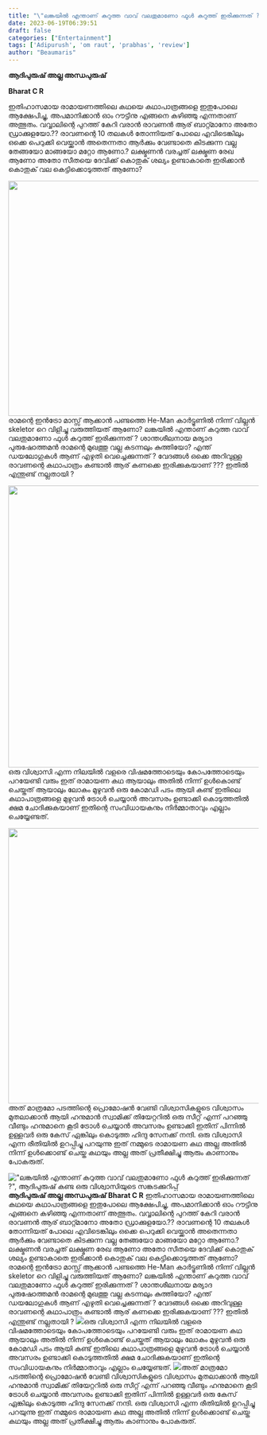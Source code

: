 ```yaml
---
title: "\"ലങ്കയിൽ എന്താണ് കറുത്ത വാവ് വലതുമാണോ ഫുൾ കറുത്ത് ഇരിക്കുന്നത് ?\", ആദിപുരുഷ് കണ്ട ഒരു വിശ്വാസിയുടെ സങ്കടക്കുറിപ്പ്"
date: 2023-06-19T06:39:51
draft: false
categories: ["Entertainment"]
tags: ['Adipurush', 'om raut', 'prabhas', 'review']
author: "Beaumaris"
---
```


<strong>ആദിപുരുഷ് അല്ല അന്ധപുരുഷ്</strong>

<strong>Bharat C R </strong>

ഇതിഹാസമായ രാമായണത്തിലെ കഥയെ കഥാപാത്രങ്ങളെ ഇതുപോലെ ആക്ഷേപിച്ചു, അപമാനിക്കാൻ ഓം റൗട്ടിനു എങ്ങനെ കഴിഞ്ഞു എന്നതാണ് അത്ഭുതം. വവ്വാലിന്റെ പുറത്ത് കേറി വരാൻ രാവണൻ ആര് ബാറ്റ്മാനോ അതോ ഡ്രാക്കുളയോ.?? രാവണന്റെ 10 തലകൾ തോന്നിയത് പോലെ എവിടെങ്കിലും ഒക്കെ പെറുക്കി വെയ്ക്കാൻ അതെന്നതാ ആർക്കും വേണ്ടാതെ കിടക്കുന്ന വല്ല തേങ്ങയോ മാങ്ങയോ മറ്റോ ആണോ.? ലക്ഷ്മണൻ വരച്ചത് ലക്ഷ്മണ രേഖ ആണോ അതോ സീതയെ ദേവിക്ക് കൊതുക് ശല്യം ഉണ്ടാകാതെ ഇരിക്കാൻ കൊതുക് വല കെട്ടിക്കൊടുത്തത് ആണോ?

<a href="https://cdn.boolokam.com/articles/2023/06/dqddffff-1.jpg"><img class=" wp-image-400153 aligncenter" src="https://cdn.boolokam.com/articles/2023/06/dqddffff-1.jpg" alt="" width="840" height="473" /></a>രാമന്റെ ഇൻട്രോ മാസ്സ് ആക്കാൻ പണ്ടത്തെ He-Man കാർട്ടൂണിൽ നിന്ന് വില്ലൻ skeletor റെ വിളിച്ചു വരുത്തിയത് ആണോ? ലങ്കയിൽ എന്താണ് കറുത്ത വാവ് വലതുമാണോ ഫുൾ കറുത്ത് ഇരിക്കുന്നത് ? ശാന്തശീലനായ മര്യാദ പുരുഷോത്തമൻ രാമന്റെ മുഖത്തു വല്ല കടന്നലും കുത്തിയോ? എന്ത് ഡയലോഗുകൾ ആണ് എഴുതി വെച്ചെക്കുന്നത് ? വേദങ്ങൾ ഒക്കെ അറിവുള്ള രാവണന്റെ കഥാപാത്രം കണ്ടാൽ ആര് കണക്കെ ഇരിക്കുകയാണ് ??? ഇതിൽ എന്തുണ്ട് നല്ലതായി ?

<a href="https://cdn.boolokam.com/articles/2023/06/cccvvvv.jpg"><img class=" wp-image-400154 aligncenter" src="https://cdn.boolokam.com/articles/2023/06/cccvvvv.jpg" alt="" width="859" height="567" /></a>ഒരു വിശ്വാസി എന്ന നിലയിൽ വളരെ വിഷമത്തോടെയും കോപത്തോടെയും പറയേണ്ടി വരും ഇത് രാമായണ കഥ ആയാലും അതിൽ നിന്ന് ഉൾകൊണ്ട് ചെയ്തത് ആയാലും ലോകം മുഴുവൻ ഒരു കോമഡി പടം ആയി കണ്ട് ഇതിലെ കഥാപാത്രങ്ങളെ മുഴുവൻ ട്രോൾ ചെയ്യാൻ അവസരം ഉണ്ടാക്കി കൊടുത്തതിൽ ക്ഷമ ചോദിക്കുകയാണ് ഇതിന്റെ സംവിധായകനും നിർമ്മാതാവും എല്ലാം ചെയ്യേണ്ടത്.

<a href="https://cdn.boolokam.com/articles/2023/06/33t3t.jpg"><img class="size-full wp-image-400155 aligncenter" src="https://cdn.boolokam.com/articles/2023/06/33t3t.jpg" alt="" width="554" height="554" /></a>അത് മാത്രമോ പടത്തിന്റെ പ്രൊമോഷൻ വേണ്ടി വിശ്വാസികളുടെ വിശ്വാസം മുതലാക്കാൻ ആയി ഹനുമാൻ സ്വാമിക്ക് തിയേറ്ററിൽ ഒരു സീറ്റ്‌ എന്ന് പറഞ്ഞു വീണ്ടും ഹനുമാനെ കൂടി ട്രോൾ ചെയ്യാൻ അവസരം ഉണ്ടാക്കി ഇതിന് പിന്നിൽ ഉള്ളവർ ഒരു കേസ് ഏങ്കിലും കൊടുത്ത ഹിന്ദു സേനക്ക് നന്ദി. ഒരു വിശ്വാസി എന്ന രീതിയിൽ ഉറപ്പിച്ചു പറയുന്നു ഇത് നമ്മുടെ രാമായണ കഥ അല്ല അതിൽ നിന്ന് ഉൾക്കൊണ്ട്‌ ചെയ്ത കഥയും അല്ല അത്‌ പ്രതീക്ഷിച്ചു ആരും കാണാനും പോകരുത്.


!["ലങ്കയിൽ എന്താണ് കറുത്ത വാവ് വലതുമാണോ ഫുൾ കറുത്ത് ഇരിക്കുന്നത് ?", ആദിപുരുഷ് കണ്ട ഒരു വിശ്വാസിയുടെ സങ്കടക്കുറിപ്പ്](https://cdn.boolokam.com/articles/2023/06/dqddffff-1.jpg)**ആദിപുരുഷ് അല്ല അന്ധപുരുഷ്** **Bharat C R** ഇതിഹാസമായ രാമായണത്തിലെ കഥയെ കഥാപാത്രങ്ങളെ ഇതുപോലെ ആക്ഷേപിച്ചു, അപമാനിക്കാൻ ഓം റൗട്ടിനു എങ്ങനെ കഴിഞ്ഞു എന്നതാണ് അത്ഭുതം. വവ്വാലിന്റെ പുറത്ത് കേറി വരാൻ രാവണൻ ആര് ബാറ്റ്മാനോ അതോ ഡ്രാക്കുളയോ.?? രാവണന്റെ 10 തലകൾ തോന്നിയത് പോലെ എവിടെങ്കിലും ഒക്കെ പെറുക്കി വെയ്ക്കാൻ അതെന്നതാ ആർക്കും വേണ്ടാതെ കിടക്കുന്ന വല്ല തേങ്ങയോ മാങ്ങയോ മറ്റോ ആണോ.? ലക്ഷ്മണൻ വരച്ചത് ലക്ഷ്മണ രേഖ ആണോ അതോ സീതയെ ദേവിക്ക് കൊതുക് ശല്യം ഉണ്ടാകാതെ ഇരിക്കാൻ കൊതുക് വല കെട്ടിക്കൊടുത്തത് ആണോ? [](https://cdn.boolokam.com/articles/2023/06/dqddffff-1.jpg)രാമന്റെ ഇൻട്രോ മാസ്സ് ആക്കാൻ പണ്ടത്തെ He-Man കാർട്ടൂണിൽ നിന്ന് വില്ലൻ skeletor റെ വിളിച്ചു വരുത്തിയത് ആണോ? ലങ്കയിൽ എന്താണ് കറുത്ത വാവ് വലതുമാണോ ഫുൾ കറുത്ത് ഇരിക്കുന്നത് ? ശാന്തശീലനായ മര്യാദ പുരുഷോത്തമൻ രാമന്റെ മുഖത്തു വല്ല കടന്നലും കുത്തിയോ? എന്ത് ഡയലോഗുകൾ ആണ് എഴുതി വെച്ചെക്കുന്നത് ? വേദങ്ങൾ ഒക്കെ അറിവുള്ള രാവണന്റെ കഥാപാത്രം കണ്ടാൽ ആര് കണക്കെ ഇരിക്കുകയാണ് ??? ഇതിൽ എന്തുണ്ട് നല്ലതായി ? [![](https://cdn.boolokam.com/articles/2023/06/cccvvvv.jpg)](https://cdn.boolokam.com/articles/2023/06/cccvvvv.jpg)ഒരു വിശ്വാസി എന്ന നിലയിൽ വളരെ വിഷമത്തോടെയും കോപത്തോടെയും പറയേണ്ടി വരും ഇത് രാമായണ കഥ ആയാലും അതിൽ നിന്ന് ഉൾകൊണ്ട് ചെയ്തത് ആയാലും ലോകം മുഴുവൻ ഒരു കോമഡി പടം ആയി കണ്ട് ഇതിലെ കഥാപാത്രങ്ങളെ മുഴുവൻ ട്രോൾ ചെയ്യാൻ അവസരം ഉണ്ടാക്കി കൊടുത്തതിൽ ക്ഷമ ചോദിക്കുകയാണ് ഇതിന്റെ സംവിധായകനും നിർമ്മാതാവും എല്ലാം ചെയ്യേണ്ടത്. [![](https://cdn.boolokam.com/articles/2023/06/33t3t.jpg)](https://cdn.boolokam.com/articles/2023/06/33t3t.jpg)അത് മാത്രമോ പടത്തിന്റെ പ്രൊമോഷൻ വേണ്ടി വിശ്വാസികളുടെ വിശ്വാസം മുതലാക്കാൻ ആയി ഹനുമാൻ സ്വാമിക്ക് തിയേറ്ററിൽ ഒരു സീറ്റ്‌ എന്ന് പറഞ്ഞു വീണ്ടും ഹനുമാനെ കൂടി ട്രോൾ ചെയ്യാൻ അവസരം ഉണ്ടാക്കി ഇതിന് പിന്നിൽ ഉള്ളവർ ഒരു കേസ് ഏങ്കിലും കൊടുത്ത ഹിന്ദു സേനക്ക് നന്ദി. ഒരു വിശ്വാസി എന്ന രീതിയിൽ ഉറപ്പിച്ചു പറയുന്നു ഇത് നമ്മുടെ രാമായണ കഥ അല്ല അതിൽ നിന്ന് ഉൾക്കൊണ്ട്‌ ചെയ്ത കഥയും അല്ല അത്‌ പ്രതീക്ഷിച്ചു ആരും കാണാനും പോകരുത്.
